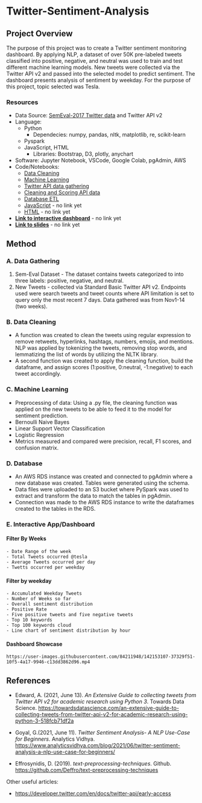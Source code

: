 # Twitter-Sentiment-Analysis

## Project Overview
The purpose of this project was to create a Twitter sentiment monitoring dashboard. By applying NLP, a dataset of over 50K pre-labeled tweets classified into positive, negative, and neutral was used to train and test different machine learning models. New tweets were collected via the Twitter API v2 and passed into the selected model to predict sentiment. The dashboard presents analysis of sentiment by weekday. For the purpose of this project, topic selected was Tesla.

### Resources
- Data Source: [SemEval-2017 Twitter data](https://alt.qcri.org/semeval2017/task4/) and Twitter API v2
- Language: 
    - Python
        - Dependecies: numpy, pandas, nltk, matplotlib, re, scikit-learn
    - Pyspark
    - JavaScript, HTML
        - Libraries: Bootstrap, D3, plotly, anychart
- Software: Jupyter Notebook, VSCode, Google Colab, pgAdmin, AWS
- Code/Notebooks:
    - [Data Cleaning](Cleaning_PseudoCode/Final_Data_Cleaning.ipynb)
    - [Machine Learning](Modeling/Practice_Modeling_InitialData.ipynb)
    - [Twitter API data gathering](Twitter%20V2%20API%20Call%20Final%20with%20Looping.ipynb)
    - [Cleaning and Scoring API data](clean_score_tweets.ipynb)
    - [Database ETL](Database/ETL.ipynb)
    - [JavaScript]() - no link yet
    - [HTML]() - no link yet
- **[Link to interactive dashboard]()** - no link yet
- **[Link to slides]()** - no link yet

## Method

### A. Data Gathering
1. Sem-Eval Dataset - The dataset contains tweets categorized to into three labels: positive, negative, and neutral. 
2. New Tweets - collected via Standard Basic Twitter API v2. Endpoints used were search tweets and tweet counts where API limitation is set to query only the most recent 7 days. Data gathered was from Nov1-14 (two weeks). 

### B. Data Cleaning
- A function was created to clean the tweets using regular expression to remove retweets, hyperlinks, hashtags, numbers, emojis, and mentions. NLP was applied by tokenizing the tweets, removing stop words, and lemmatizing the list of words by utilizing the NLTK library.
- A second function was created to apply the cleaning function, build the dataframe, and assign scores (1:positive, 0:neutral, -1:negative) to each tweet accordingly. 

### C. Machine Learning
- Preprocessing of data: Using a .py file, the cleaning function was applied on the new tweets to be able to feed it to the model for sentiment prediction.
- Bernoulli Naive Bayes 
- Linear Support Vector Classification 
- Logistic Regression
- Metrics measured and compared were precision, recall, F1 scores, and confusion matrix.

### D. Database
- An AWS RDS instance was created and connected to pgAdmin where a new database was created. Tables were generated using the schema.
- Data files were uploaded to an S3 bucket where PySpark was used to extract and transform the data to match the tables in pgAdmin.
- Connection was made to the AWS RDS instance to write the dataframes created to the tables in the RDS. 

### E. Interactive App/Dashboard
#### Filter By Weeks
    - Date Range of the week
    - Total Tweets occurred @tesla
    - Average Tweets occurred per day
    - Twetts occurred per weekday
#### Filter by weekday
    - Accumulated Weekday Tweets
    - Number of Weeks so far
    - Overall sentiment distribution 
    - Positive Rate
    - Five positive tweets and five negative tweets
    - Top 10 keywords
    - Top 100 keywords cloud
    - Line chart of sentiment distribution by hour
#### Dashboard Showcase

    https://user-images.githubusercontent.com/84211948/142153107-37329f51-10f5-4a17-9946-c13dd3862d96.mp4

## References

- Edward, A. (2021, June 13). *An Extensive Guide to collecting tweets from Twitter API v2 for academic research using Python 3*. Towards Data Science. https://towardsdatascience.com/an-extensive-guide-to-collecting-tweets-from-twitter-api-v2-for-academic-research-using-python-3-518fcb71df2a

- Goyal, G.(2021, June 11). *Twitter Sentiment Analysis- A NLP Use-Case for Beginners*. Analytics Vidhya. https://www.analyticsvidhya.com/blog/2021/06/twitter-sentiment-analysis-a-nlp-use-case-for-beginners/

- Effrosynidis, D. (2019). *text-preprocessing-techniques*. Github. https://github.com/Deffro/text-preprocessing-techniques

Other useful articles:
- https://developer.twitter.com/en/docs/twitter-api/early-access 





